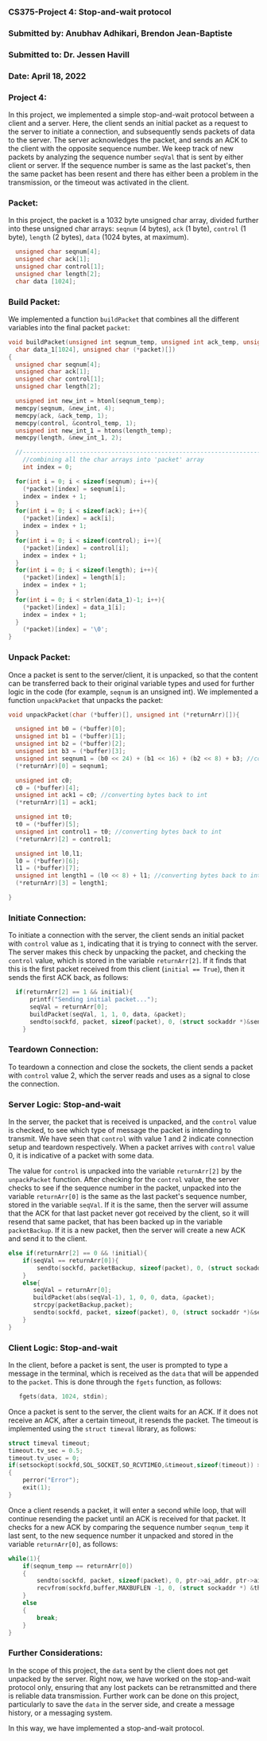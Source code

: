 ### CS375-Project 4: Stop-and-wait protocol
### Submitted by: Anubhav Adhikari, Brendon Jean-Baptiste
### Submitted to: Dr. Jessen Havill
### Date: April 18, 2022

### Project 4:
In this project, we implemented a simple stop-and-wait protocol between a client and a server. Here, the client sends an initial packet as a request to the server to initiate a connection, and subsequently sends packets of data to the server. The server acknowledges the packet, and sends an ACK to the client with the opposite sequence number. We keep track of new packets by analyzing the sequence number `seqVal` that is sent by either client or server. If the sequence number is same as the last packet's, then the same packet has been resent and there has either been a problem in the transmission, or the timeout was activated in the client.

### Packet:
In this project, the packet is a 1032 byte unsigned char array, divided further into these unsigned char arrays: `seqnum` (4 bytes), `ack` (1 byte), `control` (1 byte), `length` (2 bytes), `data` (1024 bytes, at maximum).
```c
  unsigned char seqnum[4];
  unsigned char ack[1];
  unsigned char control[1];
  unsigned char length[2];
  char data [1024];
```

### Build Packet:
We implemented a function `buildPacket` that combines all the different variables into the final packet `packet`:
```c
void buildPacket(unsigned int seqnum_temp, unsigned int ack_temp, unsigned int control_temp, unsigned int length_temp,
  char data_1[1024], unsigned char (*packet)[])
{
  unsigned char seqnum[4];
  unsigned char ack[1];
  unsigned char control[1];
  unsigned char length[2];

  unsigned int new_int = htonl(seqnum_temp);
  memcpy(seqnum, &new_int, 4);
  memcpy(ack, &ack_temp, 1);
  memcpy(control, &control_temp, 1);
  unsigned int new_int_1 = htons(length_temp);
  memcpy(length, &new_int_1, 2);

  //----------------------------------------------------------------------------
	//combining all the char arrays into 'packet' array
	int index = 0;

  for(int i = 0; i < sizeof(seqnum); i++){
    (*packet)[index] = seqnum[i];
    index = index + 1;
  }
  for(int i = 0; i < sizeof(ack); i++){
    (*packet)[index] = ack[i];
    index = index + 1;
  }
  for(int i = 0; i < sizeof(control); i++){
    (*packet)[index] = control[i];
    index = index + 1;
  }
  for(int i = 0; i < sizeof(length); i++){
    (*packet)[index] = length[i];
    index = index + 1;
  }
  for(int i = 0; i < strlen(data_1)-1; i++){
    (*packet)[index] = data_1[i];
    index = index + 1;
  }
	(*packet)[index] = '\0';
}
```

### Unpack Packet:
Once a packet is sent to the server/client, it is unpacked, so that the content can be transferred back to their original variable types and used for further logic in the code (for example, `seqnum` is an unsigned int). We implemented a function `unpackPacket` that unpacks the packet:
```c
void unpackPacket(char (*buffer)[], unsigned int (*returnArr)[]){

  unsigned int b0 = (*buffer)[0];
  unsigned int b1 = (*buffer)[1];
  unsigned int b2 = (*buffer)[2];
  unsigned int b3 = (*buffer)[3];
  unsigned int seqnum1 = (b0 << 24) + (b1 << 16) + (b2 << 8) + b3; //converting bytes back to int
  (*returnArr)[0] = seqnum1;

  unsigned int c0;
  c0 = (*buffer)[4];
  unsigned int ack1 = c0; //converting bytes back to int
  (*returnArr)[1] = ack1;

  unsigned int t0;
  t0 = (*buffer)[5];
  unsigned int control1 = t0; //converting bytes back to int
  (*returnArr)[2] = control1;

  unsigned int l0,l1;
  l0 = (*buffer)[6];
  l1 = (*buffer)[7];
  unsigned int length1 = (l0 << 8) + l1; //converting bytes back to int
  (*returnArr)[3] = length1;

}
```

### Initiate Connection:
To initiate a connection with the server, the client sends an initial packet with `control` value as `1`, indicating that it is trying to connect with the server. The server makes this check by unpacking the packet, and checking the `control` value, which is stored in the variable `returnArr[2]`. If it finds that this is the first packet received from this client (`initial == True`), then it sends the first ACK back, as follows:
```c
  if(returnArr[2] == 1 && initial){
      printf("Sending initial packet...");
      seqVal = returnArr[0];
      buildPacket(seqVal, 1, 1, 0, data, &packet);
      sendto(sockfd, packet, sizeof(packet), 0, (struct sockaddr *)&sender_addr, addr_len);
    }
```

### Teardown Connection:
To teardown a connection and close the sockets, the client sends a packet with `control` value 2, which the server reads and uses as a signal to close the connection.

### Server Logic: Stop-and-wait
In the server, the packet that is received is unpacked, and the `control` value is checked, to see which type of message the packet is intending to transmit. We have seen that `control` with value 1 and 2 indicate connection setup and teardown respectively. When a packet arrives with `control` value 0, it is indicative of a packet with some data.

The value for `control` is unpacked into the variable `returnArr[2]` by the `unpackPacket` function. After checking for the `control` value, the server checks to see if the sequence number in the packet, unpacked into the variable `returnArr[0]` is the same as the last packet's sequence number, stored in the variable `seqVal`. If it is the same, then the server will assume that the ACK for that last packet never got received by the client, so it will resend that same packet, that has been backed up in the variable `packetBackup`. If it is a new packet, then the server will create a new ACK and send it to the client.
```c
else if(returnArr[2] == 0 && !initial){
    if(seqVal == returnArr[0]){
        sendto(sockfd, packetBackup, sizeof(packet), 0, (struct sockaddr *)&sender_addr, addr_len);
    }
    else{
       seqVal = returnArr[0];
       buildPacket(abs(seqVal-1), 1, 0, 0, data, &packet);
       strcpy(packetBackup,packet);
       sendto(sockfd, packet, sizeof(packet), 0, (struct sockaddr *)&sender_addr, addr_len);
    }
}
```

### Client Logic: Stop-and-wait
In the client, before a packet is sent, the user is prompted to type a message in the terminal, which is received as the `data` that will be appended to the `packet`. This is done through the `fgets` function, as follows:
```c
   fgets(data, 1024, stdin);
```
Once a packet is sent to the server, the client waits for an ACK. If it does not receive an ACK, after a certain timeout, it resends the packet. The timeout is implemented using the `struct timeval` library, as follows:
```c
struct timeval timeout;
timeout.tv_sec = 0.5;
timeout.tv_usec = 0;
if(setsockopt(sockfd,SOL_SOCKET,SO_RCVTIMEO,&timeout,sizeof(timeout)) > 0)
{
    perror("Error");
	exit(1);
}
```
Once a client resends a packet, it will enter a second while loop, that will continue resending the packet until an ACK is received for that packet. It checks for a new ACK by comparing the sequence number `seqnum_temp` it last sent, to the new sequence number it unpacked and stored in the variable `returnArr[0]`, as follows:
```c
while(1){
    if(seqnum_temp == returnArr[0])
	{
        sendto(sockfd, packet, sizeof(packet), 0, ptr->ai_addr, ptr->ai_addrlen);
		recvfrom(sockfd,buffer,MAXBUFLEN -1, 0, (struct sockaddr *) &their_addr, &addr_len);
	}
	else
	{
		break;
	}
}
```
### Further Considerations:
In the scope of this project, the `data` sent by the client does not get unpacked by the server. Right now, we have worked on the stop-and-wait protocol only, ensuring that any lost packets can be retransmitted and there is reliable data transmission. Further work can be done on this project, particularly to save the `data` in the server side, and create a message history, or a messaging system.

In this way, we have implemented a stop-and-wait protocol.
